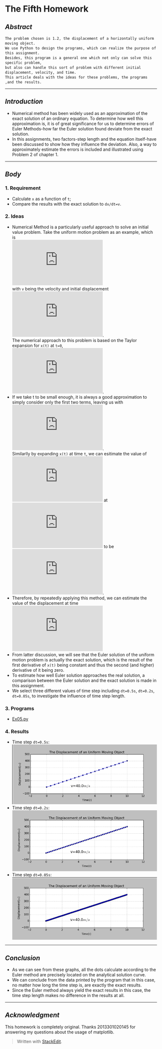 

# **The Fifth Homework**



## *Abstract*
	The problem chosen is 1.2, the displacement of a horizontally uniform moving object. 
    We use Python to design the programs, which can realize the purpose of this assignment. 
    Besides, this program is a general one which not only can solve this specific problem, 
    but also can handle this sort of problem with different initial displacement, velocity, and time.
    This article deals with the ideas for these problems, the programs ,and the results.

---

## *Introduction*
 - Numerical method has been widely used as an approximation of the exact solution of an ordinary equation. To determine how well this approximation is, it is of great significance for us to determine errors of Euler Methods-how far the Euler solution found deviate from the exact solution. 
 - In this assignments, two factors-step length and the equation itself-have been discussed to show how they influence the deviation. Also, a way to approximately estimate the errors is included and illustrated using Problem 2 of chapter 1.

---

## *Body*
### 1. Requirement
 - Calculate `x` as a function of `t`;
 - Compare the results with the exact solution to `dx/dt=v`.


### 2. Ideas
 - Numerical Method is a particularly useful approach to solve an initial value problem. Take the uniform motion problem as an example, which is <br>
![](http://latex.codecogs.com/gif.latex?%5Cfrac%7Bdx%7D%7Bdt%7D%3Dv) <br>
with `v` being the velocity and initial displacement ![](http://latex.codecogs.com/gif.latex?x_%7B0%7D%3D0). <br>
The numerical approach to this problem is based on the Taylor expansion for `x(t)` at `t=0`, <br>
![](http://latex.codecogs.com/gif.latex?x%28t%29%3Dx%280%29&plus;x%7B%7D%27%280%29t&plus;%5Cfrac%7Bx%7B%7D%27%27%280%29%7D%7B2%21%7Dt%5E2&plus;...). 
 - If we take t to be small enough, it is always a good approximation to simply consider only the first two terms, leaving us with <br>
![](http://latex.codecogs.com/gif.latex?x%28t%29%5Capprox%20x%280%29&plus;x%7B%7D%27%280%29t). <br>
Similarlly by expanding `x(t)` at time `t`, we can esitimate the value of ![](http://latex.codecogs.com/gif.latex?x%28t&plus;%5CDelta%20t%29) at ![](http://latex.codecogs.com/gif.latex?t%7B%7D%27%3Dt&plus;%5CDelta%20t) to be <br>
![](http://latex.codecogs.com/gif.latex?x%28t&plus;%5CDelta%20t%29%3Dx%28t%29&plus;x%7B%7D%27%28t%29%5CDelta%20t%3Dx%28t%29+v%5CDelta%20t). <br>
 - Therefore, by repeatedly applying this method, we can estimate the value of the displacement at time ![](http://latex.codecogs.com/gif.latex?t%3D%5CDelta%20t%2C2%5CDelta%20t%2C3%5CDelta%20t%2C...) <br>
 - From latter discussion, we will see that the Euler solution of the uniform motion problem is actually the exact solution, which is the result of the first derivative of `x(t)` being constant and thus the second (and higher) derivative of it being zero.
 - To estimate how well Euler solution approaches the real solution, a comparison between the Euler solution and the exact solution is made in this assignment.
 - We select three different values of time step including `dt=0.5s`, `dt=0.2s`, `dt=0.05s`, to investigate the influence of time step length.


### 3. Programs
 - [Ex05.py](https://github.com/2013301020135/computationalphysics_N2013301020135/blob/master/Chapter-1/Exercise-5/Ex05.py)


### 4. Results
 - Time step `dt=0.5s`:
 ![Ex5-1.png](https://raw.githubusercontent.com/2013301020135/computationalphysics_N2013301020135/master/Chapter-1/Exercise-5/Ex5-1.png)
 - Time step `dt=0.2s`:
 ![Ex5-2.png](https://raw.githubusercontent.com/2013301020135/computationalphysics_N2013301020135/master/Chapter-1/Exercise-5/Ex5-2.png)
 - Time step `dt=0.05s`:
 ![Ex5-3.png](https://raw.githubusercontent.com/2013301020135/computationalphysics_N2013301020135/master/Chapter-1/Exercise-5/Ex5-3.png)

---

## *Conclusion*
 - As we can see from these graphs, all the dots calculate according to the Euler method are precisely located on the analytical solution curve.
 - We can conclude from the data printed by the program that in this case, no matter how long the time step is, are exactly the exact results.
 - Since the Euler method always yield the exact results in this case, the time step length makes no difference in the results at all.

---

## *Acknowledgment*
   This homework is completely original. Thanks 2013301020145 for answering my questions about the usage of matplotlib.


> Written with [StackEdit](https://stackedit.io/).
